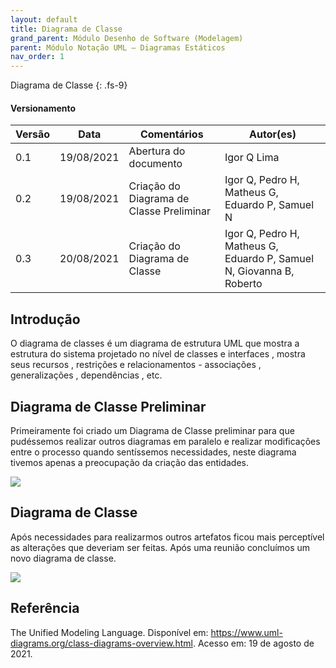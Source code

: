 ```yaml
---
layout: default
title: Diagrama de Classe
grand_parent: Módulo Desenho de Software (Modelagem)
parent: Módulo Notação UML – Diagramas Estáticos
nav_order: 1
---
```


Diagrama de Classe
{: .fs-9}

#### Versionamento

| Versão | Data       | Comentários                              | Autor(es)                                       |
| ------ | ---------- | ---------------------------------------- | ----------------------------------------------- |
| 0.1    | 19/08/2021 | Abertura do documento                    | Igor Q Lima                                     |
| 0.2    | 19/08/2021 | Criação do Diagrama de Classe Preliminar | Igor Q, Pedro H, Matheus G, Eduardo P, Samuel N |
| 0.3    | 20/08/2021 | Criação do Diagrama de Classe | Igor Q, Pedro H, Matheus G, Eduardo P, Samuel N, Giovanna B, Roberto |

## Introdução

O diagrama de classes é um diagrama de estrutura UML que mostra a estrutura do sistema projetado no nível de classes e interfaces , mostra seus recursos , restrições e relacionamentos - associações , generalizações , dependências , etc.

## Diagrama de Classe Preliminar

Primeiramente foi criado um Diagrama de Classe preliminar para que pudéssemos realizar outros diagramas em paralelo e realizar modificações entre o processo quando sentíssemos necessidades, neste diagrama tivemos apenas a preocupação da criação das entidades.

<a href="{{ site.baseurl }}/assets/images/diagramaDeClassePreliminar.svg" data-toggle="lightbox">
    <img src="{{ site.baseurl }}/assets/images/diagramaDeClassePreliminar.svg">
</a>

## Diagrama de Classe

Após necessidades para realizarmos outros artefatos ficou mais perceptível as alterações que deveriam ser feitas. Após uma reunião concluímos um novo diagrama de classe.

<a href="{{ site.baseurl }}/assets/images/diagramaDeClasseV1.svg" data-toggle="lightbox">
    <img src="{{ site.baseurl }}/assets/images/diagramaDeClasseV1.svg">
</a>

## Referência

The Unified Modeling Language. Disponível em: <https://www.uml-diagrams.org/class-diagrams-overview.html>. Acesso em: 19 de agosto de 2021.
